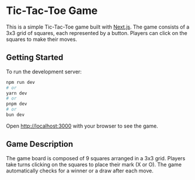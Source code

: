 # Tic-Tac-Toe Game

This is a simple Tic-Tac-Toe game built with [Next.js](https://nextjs.org). The game consists of a 3x3 grid of squares, each represented by a button. Players can click on the squares to make their moves.

## Getting Started

To run the development server:

```bash
npm run dev
# or
yarn dev
# or
pnpm dev
# or
bun dev
```

Open [http://localhost:3000](http://localhost:3000) with your browser to see the game.

## Game Description

The game board is composed of 9 squares arranged in a 3x3 grid. Players take turns clicking on the squares to place their mark (X or O). The game automatically checks for a winner or a draw after each move.